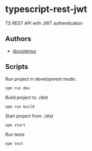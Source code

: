 # typescript-rest-jwt

TS REST API with JWT authentication

## Authors

- [@coolemur](https://www.github.com/coolemur)


## Scripts

Run project in development mode:

```npm run dev```

Build project to ./dist

```npm run build```

Start project from ./dist

```npm start```

Run tests

```npm test```
